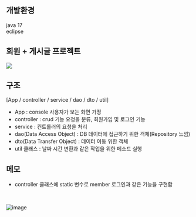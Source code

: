 ## 개발환경
java 17 <br>
eclipse

## 회원 + 게시글 프로젝트
<img src="https://github.com/yhwit30/23_12_AM_backup/assets/153142837/6086206c-cbf6-49ec-9793-a4e0d1e833ac">


## 구조
[App / controller / service / dao / dto / util]

- App : console 사용자가 보는 화면 가정
- controller : crud 기능 요청을 분류, 회원가입 및 로그인 기능
- service : 컨트롤러의 요청을 처리
- dao(Data Access Object) : DB 데이터에 접근하기 위한 객체(Repository 느낌)
- dto(Data Transfer Object) : 데이터 이동 위한 객체
- util 클래스 : 날짜 시간 변환과 같은 작업을 위한 메소드 실행

## 메모
- controller 클래스에 static 변수로 member 로그인과 같은 기능을 구현함

  <br>

![image](https://github.com/yhwit30/23_12_AM_backup/assets/153142837/06f282c0-b46c-4903-8e7a-95d8f9faab13)


